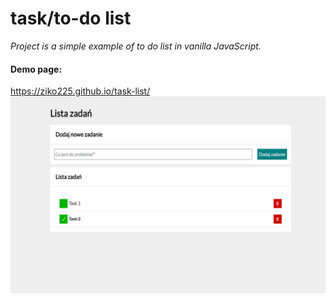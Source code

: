 # task/to-do list
*Project is a simple example of to do list in vanilla JavaScript.*
#### Demo page:
https://ziko225.github.io/task-list/
![page intro](./img/intro.jpg)
